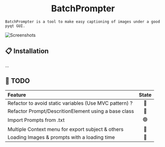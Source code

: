 <h1 align="center">BatchPrompter</h1>

`BatchPrompter is a tool to make easy captioning of images under a good pyqt GUI.`

![Screenshots](https://i.imgur.com/SkuKd11.jpg)

## 📋 Installation
  ...

## 📝 TODO

| Feature                                                | State |
|:-------------------------------------------------------|:-----:|
| Refactor to avoid static variables (Use MVC pattern) ? | 🛑 |
| Refactor Prompt/DescritionElement using a base class   | 🛑 |
| Import Prompts from .txt                               | 🟢  |
| Multiple Context menu for export subject & others      | 🛑  |
| Loading Images & prompts with a loading time           | 🛑  |
